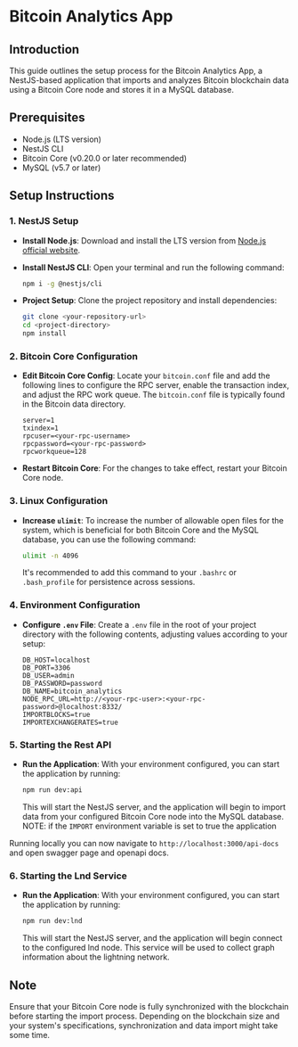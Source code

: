 # Bitcoin Analytics App

## Introduction

This guide outlines the setup process for the Bitcoin Analytics App, a NestJS-based application that imports and analyzes Bitcoin blockchain data using a Bitcoin Core node and stores it in a MySQL database.

## Prerequisites

- Node.js (LTS version)
- NestJS CLI
- Bitcoin Core (v0.20.0 or later recommended)
- MySQL (v5.7 or later)

## Setup Instructions

### 1. NestJS Setup

- **Install Node.js**: Download and install the LTS version from [Node.js official website](https://nodejs.org/).

- **Install NestJS CLI**: Open your terminal and run the following command:

  ```bash
  npm i -g @nestjs/cli
  ```

- **Project Setup**: Clone the project repository and install dependencies:
  ```bash
  git clone <your-repository-url>
  cd <project-directory>
  npm install
  ```

### 2. Bitcoin Core Configuration

- **Edit Bitcoin Core Config**: Locate your `bitcoin.conf` file and add the following lines to configure the RPC server, enable the transaction index, and adjust the RPC work queue. The `bitcoin.conf` file is typically found in the Bitcoin data directory.

  ```
  server=1
  txindex=1
  rpcuser=<your-rpc-username>
  rpcpassword=<your-rpc-password>
  rpcworkqueue=128
  ```

- **Restart Bitcoin Core**: For the changes to take effect, restart your Bitcoin Core node.

### 3. Linux Configuration

- **Increase `ulimit`**: To increase the number of allowable open files for the system, which is beneficial for both Bitcoin Core and the MySQL database, you can use the following command:
  ```bash
  ulimit -n 4096
  ```
  It's recommended to add this command to your `.bashrc` or `.bash_profile` for persistence across sessions.

### 4. Environment Configuration

- **Configure `.env` File**: Create a `.env` file in the root of your project directory with the following contents, adjusting values according to your setup:
  ```
  DB_HOST=localhost
  DB_PORT=3306
  DB_USER=admin
  DB_PASSWORD=password
  DB_NAME=bitcoin_analytics
  NODE_RPC_URL=http://<your-rpc-user>:<your-rpc-password>@localhost:8332/
  IMPORTBLOCKS=true
  IMPORTEXCHANGERATES=true
  ```

### 5. Starting the Rest API

- **Run the Application**: With your environment configured, you can start the application by running:
  ```bash
  npm run dev:api
  ```
  This will start the NestJS server, and the application will begin to import data from your configured Bitcoin Core node into the MySQL database.
 NOTE: if the `IMPORT` environment variable is set to true the application 

 Running locally you can now navigate to `http://localhost:3000/api-docs` and open swagger page and openapi docs.

 ### 6. Starting the Lnd Service

- **Run the Application**: With your environment configured, you can start the application by running:
  ```bash
  npm run dev:lnd
  ```
  This will start the NestJS server, and the application will begin connect to the configured lnd node. 
  This service will be used to collect graph information about the lightning network. 

## Note

Ensure that your Bitcoin Core node is fully synchronized with the blockchain before starting the import process. Depending on the blockchain size and your system's specifications, synchronization and data import might take some time.
